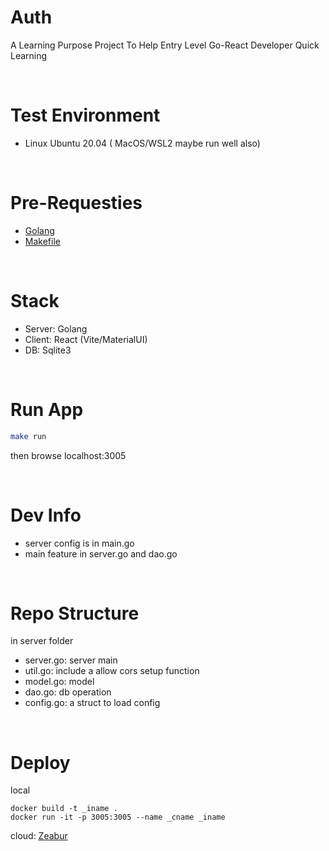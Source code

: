 # Auth
A Learning Purpose Project To Help Entry Level Go-React Developer Quick Learning

<br/>

# Test Environment
- Linux Ubuntu 20.04 ( MacOS/WSL2 maybe run well also)

<br/>

# Pre-Requesties
- [Golang](https://go.dev/)
- [Makefile](https://github.com/michaelfromyeg/makefiles)

<br/>

# Stack
- Server: Golang
- Client: React (Vite/MaterialUI)
- DB: Sqlite3

<br/>

# Run App
```bash
make run
```
then browse localhost:3005

<br/>

# Dev Info
- server config is in main.go
- main feature in server.go and dao.go

<br/>

# Repo Structure
in server folder
- server.go: server main
- util.go: include a allow cors setup function
- model.go: model
- dao.go: db operation
- config.go: a struct to load config 

<br/>

# Deploy
local
```
docker build -t _iname .
docker run -it -p 3005:3005 --name _cname _iname
```
cloud: [Zeabur](https://zeabur.com/)